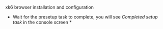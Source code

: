 xk6 browser installation and configuration
<br>
* Wait for the presetup task to complete, you will see *Completed setup task* in the console screen *